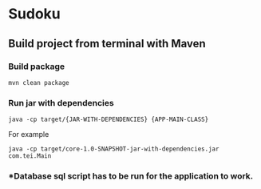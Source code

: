# Sudoku

## Build project from terminal with Maven
### Build package
```
mvn clean package
```

### Run jar with dependencies
```
java -cp target/{JAR-WITH-DEPENDENCIES} {APP-MAIN-CLASS}
```
For example
```
java -cp target/core-1.0-SNAPSHOT-jar-with-dependencies.jar com.tei.Main
```

### *Database sql script has to be run for the application to work.